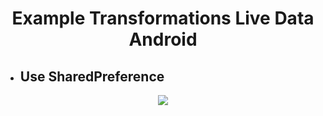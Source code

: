 <h1 align="center"> Example Transformations Live Data Android </h1>

<ul>
<li> <h2>Use SharedPreference</h2> </li>
</ul>

<p align="center">
<img src="./art/tranformations_livedata.gif"/>
</p>
